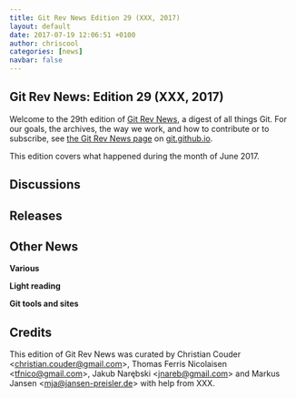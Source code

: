 ```yaml
---
title: Git Rev News Edition 29 (XXX, 2017)
layout: default
date: 2017-07-19 12:06:51 +0100
author: chriscool
categories: [news]
navbar: false
---
```


## Git Rev News: Edition 29 (XXX, 2017)

Welcome to the 29th edition of [Git Rev News](https://git.github.io/rev_news/rev_news/),
a digest of all things Git. For our goals, the archives, the way we work, and how to contribute or to
subscribe, see [the Git Rev News page](https://git.github.io/rev_news/rev_news/) on [git.github.io](http://git.github.io).

This edition covers what happened during the month of June 2017.

## Discussions

<!---
### General
-->

<!---
### Reviews
-->

<!---
### Support
-->

<!---
## Developer Spotlight:
-->

## Releases


## Other News

__Various__


__Light reading__


__Git tools and sites__


## Credits

This edition of Git Rev News was curated by
Christian Couder &lt;<christian.couder@gmail.com>&gt;,
Thomas Ferris Nicolaisen &lt;<tfnico@gmail.com>&gt;,
Jakub Narębski &lt;<jnareb@gmail.com>&gt; and
Markus Jansen &lt;<mja@jansen-preisler.de>&gt;
with help from XXX.
